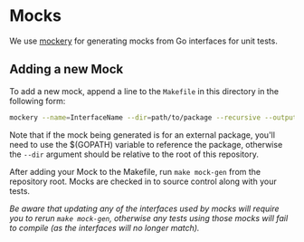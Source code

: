 # Mocks

We use [mockery](https://github.com/vektra/mockery) for generating mocks from Go interfaces for unit tests. 

## Adding a new Mock

To add a new mock, append a line to the `Makefile` in this directory in the following form:

```sh
mockery --name=InterfaceName --dir=path/to/package --recursive --output=./mocks
```

Note that if the mock being generated is for an external package, you'll need to use the $(GOPATH) variable to reference the package, otherwise the `--dir` argument should be relative to the root of this repository.

After adding your Mock to the Makefile, run `make mock-gen` from the repository root. Mocks are checked in to source control along with your tests.

_Be aware that updating any of the interfaces used by mocks will require you to rerun `make mock-gen`, otherwise any tests using those mocks will fail to compile (as the interfaces will no longer match)._
